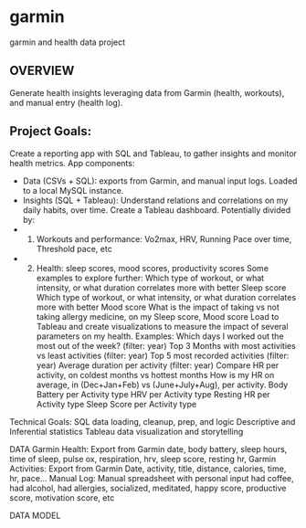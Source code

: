# garmin
garmin and health data project

## OVERVIEW
Generate health insights leveraging data from Garmin (health, workouts), and manual entry (health log).

## Project Goals:
Create a reporting app with SQL and Tableau, to gather insights and monitor health metrics. App components:
- Data (CSVs + SQL): exports from Garmin, and manual input logs. Loaded to a local MySQL instance.
- Insights (SQL + Tableau): Understand relations and correlations on my daily habits, over time. Create a Tableau dashboard. Potentially divided by:
- 1) Workouts and performance: Vo2max, HRV, Running Pace over time, Threshold pace, etc
- 2) Health: sleep scores, mood scores, productivity scores
Some examples to explore further:
Which type of workout, or what intensity, or what duration correlates more with better Sleep score
Which type of workout, or what intensity, or what duration correlates more with better Mood score
What is the impact of taking vs not taking allergy medicine, on my Sleep score, Mood score
Load to Tableau and create visualizations to measure the impact of several parameters on my health. Examples:
Which days I worked out the most out of the week? (filter: year)
Top 3 Months with most activities vs least activities (filter: year)
Top 5 most recorded activities (filter: year)
Average duration per activity (filter: year) 
Compare HR per activity, on coldest months vs hottest months
How is my HR on average, in (Dec+Jan+Feb) vs (June+July+Aug), per activity.
Body Battery per Activity type
HRV per Activity type
Resting HR per Activity type
Sleep Score per Activity type


Technical Goals:
SQL data loading, cleanup, prep, and logic
Descriptive and Inferential statistics
Tableau data visualization and storytelling 

DATA
Garmin Health:
Export from Garmin
date, body battery, sleep hours, time of sleep, pulse ox, respiration, hrv, sleep score, resting hr, 
Garmin Activities:
Export from Garmin
Date, activity, title, distance, calories, time, hr, pace...
Manual Log:
Manual spreadsheet with personal input
had coffee, had alcohol, had allergies, socialized, meditated, happy score, productive score, motivation score, etc


DATA MODEL
